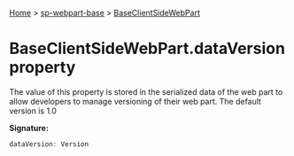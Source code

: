 <!-- docId=sp-webpart-base.baseclientsidewebpart.dataversion -->

[Home](./index.md) &gt; [sp-webpart-base](./sp-webpart-base.md) &gt; [BaseClientSideWebPart](./sp-webpart-base.baseclientsidewebpart.md)

# BaseClientSideWebPart.dataVersion property

The value of this property is stored in the serialized data of the web part to allow developers to manage versioning of their web part. The default version is 1.0

**Signature:**
```javascript
dataVersion: Version
```
